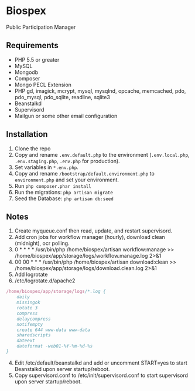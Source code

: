 Biospex
=======

Public Participation Manager

Requirements
------------

 - PHP 5.5 or greater
 - MySQL
 - Mongodb
 - Composer
 - Mongo PECL Extension
 - PHP gd, imagick, mcrypt, mysql, mysqlnd, opcache, memcached, pdo, pdo_mysql, pdo_sqlite,
 readline, sqlite3
 - Beanstalkd
 - Supervisord
 - Mailgun or some other email configuration


Installation
------------

1. Clone the repo
2. Copy and rename ```.env.default.php``` to the environment (```.env.local.php```, ```.env.staging.php```, ```.env.php``` for production).
3. Set variables in ```*.env.php```.
5. Copy and rename ```/bootstrap/default.environment.php``` to ```environment.php``` and set your environment.
6. Run ```php composer.phar install```
7. Run the migrations: ```php artisan migrate```
8. Seed the Database: ```php artisan db:seed```

Notes
-----
1. Create myqueue.conf then read, update, and restart supervisord.
2. Add cron jobs for workflow manager (hourly), download clean (midnight), ocr polling.
  1. 0 * * * * /usr/bin/php /home/biospex/artisan workflow:manage >> /home/biospex/app/storage/logs/workflow.manage.log 2>&1
  2. 00 00 * * * /usr/bin/php /home/biospex/artisan download:clean >> /home/biospex/app/storage/logs/download.clean.log 2>&1
3. Add logrotate
  1. /etc/logrotate.d/apache2
```Nix
/home/biospex/app/storage/logs/*.log {
    daily
    missingok
    rotate 3
    compress
    delaycompress
    notifempty
    create 644 www-data www-data
    sharedscripts
    dateext
    dateformat -web01-%Y-%m-%d-%s
}
```
4. Edit /etc/default/beanstalkd and add or uncomment START=yes to start Beanstalkd upon server startup/reboot.
5. Copy supervisord.conf to /etc/init/supervisord.conf to start supervisord upon server startup/reboot.



